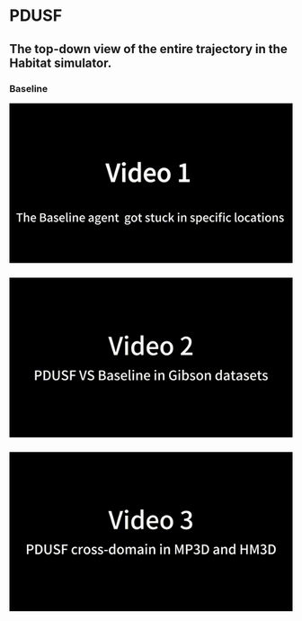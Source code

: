 # PDUSF


## The top-down view of the entire trajectory in the Habitat simulator. 
### Baseline
![Trapped](video_1.gif)
###
![](video_2.gif)
### 
![](video_3.gif)

